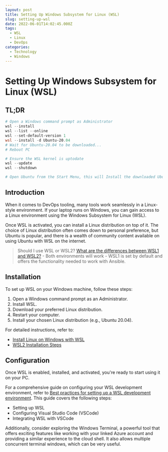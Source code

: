 ```yaml
---
layout: post
title: Setting Up Windows Subsystem for Linux (WSL)
slug: setting-up-wsl
date: 2022-06-01T14:02:45.000Z
tags:
  - WSL
  - Linux
  - DevOps
categories:
  - Technology
  - Windows
---
```


# Setting Up Windows Subsystem for Linux (WSL)

## TL;DR

```powershell
# Open a Windows command prompt as Administrator
wsl --install
wsl --list --online
wsl --set-default-version 1
wsl --install -d Ubuntu-20.04
# Wait for Ubuntu-20.04 to be downloaded...
# Reboot PC

# Ensure the WSL kernel is uptodate
wsl --update
wsl --shutdown

# Open Ubuntu from the Start Menu, this will Install the downloaded Ubuntu into WSL and Register it with the OS before asking you to set a password.
```

## Introduction

When it comes to DevOps tooling, many tools work seamlessly in a Linux-style environment. If your laptop runs on Windows, you can gain access to a Linux environment using the Windows Subsystem for Linux (WSL).

Once WSL is activated, you can install a Linux distribution on top of it. The choice of Linux distribution often comes down to personal preference, but Ubuntu is popular, and there is a wealth of community content available on using Ubuntu with WSL on the internet.

> Should I use WSL or WSL2? [What are the differences between WSL1 and WSL2?](https://docs.microsoft.com/en-us/windows/wsl/compare-versions) - Both environments will work - WSL1 is set by default and offers the functionality needed to work with Ansible.

## Installation

To set up WSL on your Windows machine, follow these steps:

1. Open a Windows command prompt as an Administrator.
2. Install WSL.
3. Download your preferred Linux distribution.
4. Restart your computer.
5. Install your chosen Linux distribution (e.g., Ubuntu 20.04).

For detailed instructions, refer to:

* [Install Linux on Windows with WSL](https://docs.microsoft.com/en-us/windows/wsl/install)
* [WSL2 Installation Steps](https://pureinfotech.com/install-windows-subsystem-linux-2-windows-10/)

## Configuration

Once WSL is enabled, installed, and activated, you're ready to start using it on your PC.

For a comprehensive guide on configuring your WSL development environment, refer to [Best practices for setting up a WSL development environment](https://docs.microsoft.com/en-us/windows/wsl/setup/environment). This guide covers the following steps:

* Setting up WSL
* Configuring Visual Studio Code (VSCode)
* Integrating WSL with VSCode

Additionally, consider exploring the Windows Terminal, a powerful tool that offers exciting features like working with your linked Azure account and providing a similar experience to the cloud shell. It also allows multiple concurrent terminal windows, which can be very useful.

